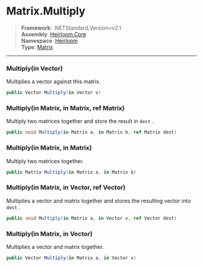 # Matrix.Multiply

> **Framework**: .NETStandard,Version=v2.1  
> **Assembly**: [Heirloom.Core][0]  
> **Namespace**: [Heirloom][0]  
> **Type**: [Matrix][1]

--------------------------------------------------------------------------------

### Multiply(in Vector)

Multiplies a vector against this matrix.

```cs
public Vector Multiply(in Vector v)
```

### Multiply(in Matrix, in Matrix, ref Matrix)

Multiply two matrices together and store the result in `dest` .

```cs
public void Multiply(in Matrix a, in Matrix b, ref Matrix dest)
```

### Multiply(in Matrix, in Matrix)

Multiply two matrices together.

```cs
public Matrix Multiply(in Matrix a, in Matrix b)
```

### Multiply(in Matrix, in Vector, ref Vector)

Multiplies a vector and matrix together and stores the resulting vector into `dest` .

```cs
public void Multiply(in Matrix a, in Vector v, ref Vector dest)
```

### Multiply(in Matrix, in Vector)

Multiplies a vector and matrix together.

```cs
public Vector Multiply(in Matrix a, in Vector v)
```

[0]: ../Heirloom.Core.md
[1]: Heirloom.Matrix.md
